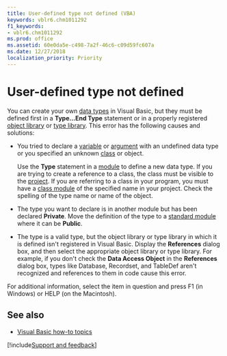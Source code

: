 ```yaml
---
title: User-defined type not defined (VBA)
keywords: vblr6.chm1011292
f1_keywords:
- vblr6.chm1011292
ms.prod: office
ms.assetid: 60e0da5e-c498-7a2f-46c6-c09d59fc607a
ms.date: 12/27/2018
localization_priority: Priority
---
```



# User-defined type not defined

You can create your own [data types](../Glossary/vbe-glossary.md#data-type) in Visual Basic, but they must be defined first in a **Type...End Type** statement or in a properly registered [object library](../Glossary/vbe-glossary.md#object-library) or [type library](../Glossary/vbe-glossary.md#type-library). This error has the following causes and solutions:

- You tried to declare a [variable](../Glossary/vbe-glossary.md#variable) or [argument](../Glossary/vbe-glossary.md#argument) with an undefined data type or you specified an unknown [class](../Glossary/vbe-glossary.md#class) or object.
    
  Use the **Type** statement in a [module](../Glossary/vbe-glossary.md#module) to define a new data type. If you are trying to create a reference to a class, the class must be visible to the [project](../Glossary/vbe-glossary.md#project). If you are referring to a class in your program, you must have a [class module](../Glossary/vbe-glossary.md#class-module) of the specified name in your project. Check the spelling of the type name or name of the object.
    
- The type you want to declare is in another module but has been declared **Private**. Move the definition of the type to a [standard module](../Glossary/vbe-glossary.md#standard-module) where it can be **Public**.
    
- The type is a valid type, but the object library or type library in which it is defined isn't registered in Visual Basic. Display the **References** dialog box, and then select the appropriate object library or type library. For example, if you don't check the **Data Access Object** in the **References** dialog box, types like Database, Recordset, and TableDef aren't recognized and references to them in code cause this error.
    
For additional information, select the item in question and press F1 (in Windows) or HELP (on the Macintosh).

## See also

- [Visual Basic how-to topics](../reference/user-interface-help/visual-basic-how-to-topics.md)

[!include[Support and feedback](~/includes/feedback-boilerplate.md)]
